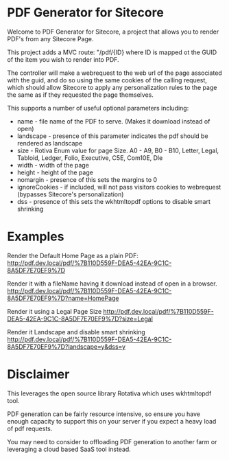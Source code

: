 # PDF Generator for Sitecore

Welcome to PDF Generator for Sitecore, a project that allows you to render PDF's from any Sitecore Page.

This project adds a MVC route:  "/pdf/{ID} where ID is mapped ot the GUID of the item you wish to render into PDF. 

The controller will make a webrequest to the web url of the page associated with the guid, and do so using the same cookies of the calling request, which should allow Sitecore to apply any personalization rules to the page the same as if they requested the page themselves.

This supports a number of useful optional parameters including:

* name - file name of the PDF to serve. (Makes it download instead of open)
* landscape - presence of this parameter indicates the pdf should be rendered as landscape
* size - Rotiva Enum value for page Size. A0 - A9, B0 - B10, Letter, Legal, Tabloid, Ledger, Folio, Executive, C5E, Com10E, Dle
* width - width of the page
* height - height of the page
* nomargin - presence of this sets the margins to 0
* ignoreCookies - if included, will not pass visitors cookies to webrequest (bypasses Sitecore's personalization)
* dss - presence of this sets the wkhtmltopdf options to disable smart shrinking

# Examples

Render the Default Home Page as a plain PDF:
http://pdf.dev.local/pdf/%7B110D559F-DEA5-42EA-9C1C-8A5DF7E70EF9%7D

Render it with a fileName having it download instead of open in a browser.
http://pdf.dev.local/pdf/%7B110D559F-DEA5-42EA-9C1C-8A5DF7E70EF9%7D?name=HomePage

Render it using a Legal Page Size
http://pdf.dev.local/pdf/%7B110D559F-DEA5-42EA-9C1C-8A5DF7E70EF9%7D?size=Legal

Render it Landscape and disable smart shrinking
http://pdf.dev.local/pdf/%7B110D559F-DEA5-42EA-9C1C-8A5DF7E70EF9%7D?landscape=y&dss=y

# Disclaimer

This leverages the open source library Rotativa which uses wkhtmltopdf tool. 

PDF generation can be fairly resource intensive, so ensure you have enough capacity to support this on your server if you expect a heavy load of pdf requests. 

You may need to consider to offloading PDF generation to another farm or leveraging a cloud based SaaS tool instead.